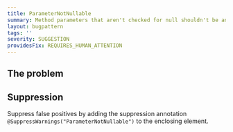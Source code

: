 ```yaml
---
title: ParameterNotNullable
summary: Method parameters that aren't checked for null shouldn't be annotated @Nullable
layout: bugpattern
tags: ''
severity: SUGGESTION
providesFix: REQUIRES_HUMAN_ATTENTION
---
```


<!--
*** AUTO-GENERATED, DO NOT MODIFY ***
To make changes, edit the @BugPattern annotation or the explanation in docs/bugpattern.
-->

## The problem


## Suppression
Suppress false positives by adding the suppression annotation `@SuppressWarnings("ParameterNotNullable")` to the enclosing element.
